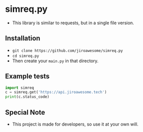 # simreq.py

- This library is similar to requests, but in a single file version.

## Installation
- `git clone https://github.com/jiroawesome/simreq.py`
- `cd simreq.py`
- Then create your `main.py` in that directory.


## Example tests

```py
import simreq
c = simreq.get('https://api.jiroawesome.tech')
print(c.status_code)
```


## Special Note
- This project is made for developers, so use it at your own will.
